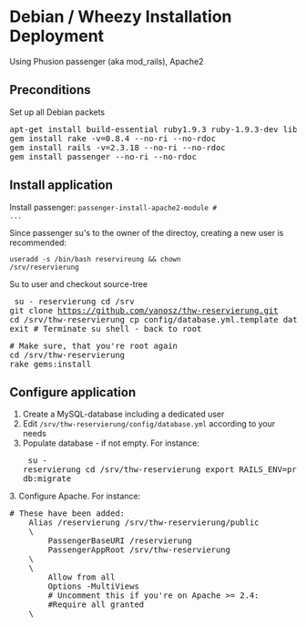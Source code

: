 Debian / Wheezy Installation Deployment
==============================================
Using Phusion passenger (aka mod_rails), Apache2

Preconditions
-----------------------------
Set up all Debian packets

<pre>
apt-get install build-essential ruby1.9.3 ruby-1.9.3-dev libmysqlclient-dev mysql-server git apache2
gem install rake -v=0.8.4 --no-ri --no-rdoc
gem install rails -v=2.3.18 --no-ri --no-rdoc
gem install passenger --no-ri --no-rdoc
</pre>

Install application
-----------------------------
Install passenger: <code>passenger-install-apache2-module # ...</code>

Since passenger su's to the owner of the directoy, creating a new user is recommended:

<code>useradd -s /bin/bash reservireung && chown /srv/reservierung</code>

Su to user and checkout source-tree<pre>
su - reservierung
cd /srv
git clone https://github.com/yanosz/thw-reservierung.git
cd /srv/thw-reservierung
cp config/database.yml.template database.yml
exit # Terminate su shell - back to root
</pre>

<pre>
# Make sure, that you're root again
cd /srv/thw-reservierung
rake gems:install
</pre>

Configure application
-----------------------------
1. Create a MySQL-database including a dedicated user
1. Edit <code>/srv/thw-reservierung/config/database.yml</code> according to your needs
2. Populate database - if not empty. For instance:<pre>
su - reservierung
cd /srv/thw-reservierung
export RAILS_ENV=production
rake db:migrate
</pre>
3. Configure Apache. For instance: 
<pre>
# These have been added:
    Alias /reservierung /srv/thw-reservierung/public
    \<Location /reservierung>
        PassengerBaseURI /reservierung
        PassengerAppRoot /srv/thw-reservierung
    \</Location>
    \<Directory /srv/thw-reservierung>
        Allow from all
        Options -MultiViews
        # Uncomment this if you're on Apache >= 2.4:
        #Require all granted
    \</Directory>
</pre>
